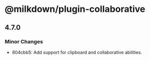 # @milkdown/plugin-collaborative

## 4.7.0
### Minor Changes

- 804cbb5: Add support for clipboard and collaborative abilities.
